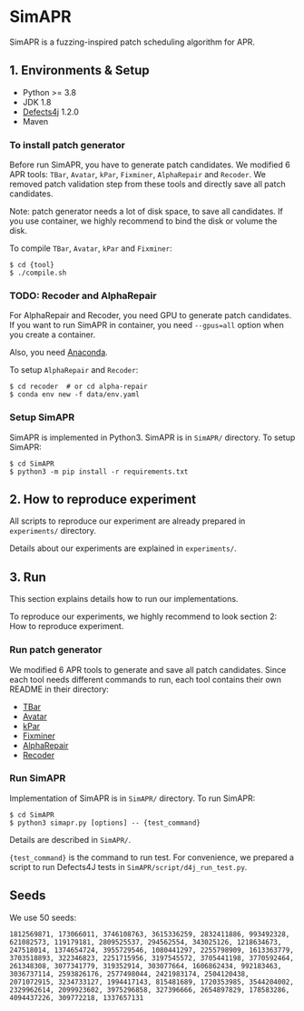 # SimAPR

SimAPR is a fuzzing-inspired patch scheduling algorithm for APR.

## 1. Environments & Setup

- Python >= 3.8
- JDK 1.8
- [Defects4j](https://github.com/rjust/defects4j) 1.2.0
- Maven

### To install patch generator
Before run SimAPR, you have to generate patch candidates. We modified 6 APR tools: ```TBar```, ```Avatar```, ```kPar```, ```Fixminer```, ```AlphaRepair``` and ```Recoder```. We removed patch validation step from these tools and directly save all patch candidates.

Note: patch generator needs a lot of disk space, to save all candidates. If you use container, we highly recommend to bind the disk or volume the disk.

To compile ```TBar```, ```Avatar```, ```kPar``` and ```Fixminer```:
```
$ cd {tool}
$ ./compile.sh
```

### TODO: Recoder and AlphaRepair
For AlphaRepair and Recoder, you need GPU to generate patch candidates.
If you want to run SimAPR in container, you need `--gpus=all` option when you create a container.

Also, you need [Anaconda](https://www.anaconda.com/).

To setup ```AlphaRepair``` and ```Recoder```:
```
$ cd recoder  # or cd alpha-repair
$ conda env new -f data/env.yaml
```

### Setup SimAPR
SimAPR is implemented in Python3. SimAPR is in ```SimAPR/``` directory. To setup SimAPR:
```
$ cd SimAPR
$ python3 -m pip install -r requirements.txt
```

## 2. How to reproduce experiment
All scripts to reproduce our experiment are already prepared in ```experiments/``` directory.

Details about our experiments are explained in ```experiments/```.

## 3. Run
This section explains details how to run our implementations.

To reproduce our experiments, we highly recommend to look section 2: How to reproduce experiment.

### Run patch generator
We modified 6 APR tools to generate and save all patch candidates.
Since each tool needs different commands to run, each tool contains their own README in their directory:
- [TBar](https://github.com/CasinoRepair/SimAPR/tree/main/TBar)
- [Avatar](https://github.com/CasinoRepair/SimAPR/tree/main/AVATAR)
- [kPar](https://github.com/CasinoRepair/SimAPR/tree/main/kPar)
- [Fixminer](https://github.com/CasinoRepair/SimAPR/tree/main/Fixminer)
- [AlphaRepair](https://github.com/CasinoRepair/SimAPR/tree/main/alpha-repair)
- [Recoder](https://github.com/CasinoRepair/SimAPR/tree/main/recoder)

### Run SimAPR
Implementation of SimAPR is in ```SimAPR/``` directory.
To run SimAPR:
```
$ cd SimAPR
$ python3 simapr.py [options] -- {test_command}
```
Details are described in ```SimAPR/```.

```{test_command}``` is the command to run test. For convenience, we prepared a script to run Defects4J tests in ```SimAPR/script/d4j_run_test.py```.

## Seeds
We use 50 seeds:
```
1812569871, 173066011, 3746108763, 3615336259, 2832411886, 993492328, 621082573, 119179181, 2809525537, 294562554, 343025126, 1218634673, 247518014, 1374654724, 3955729546, 1080441297, 2255798909, 1613363779, 3703518893, 322346823, 2251715956, 3197545572, 3705441198, 3770592464, 261348308, 3077341779, 319352914, 303077664, 1606862434, 992183463, 3036737114, 2593826176, 2577498044, 2421983174, 2504120438, 2071072915, 3234733127, 1994417143, 815481689, 1720353985, 3544204002, 2329962614, 2099923602, 3975296858, 327396666, 2654897829, 178583286, 4094437226, 309772218, 1337657131
```